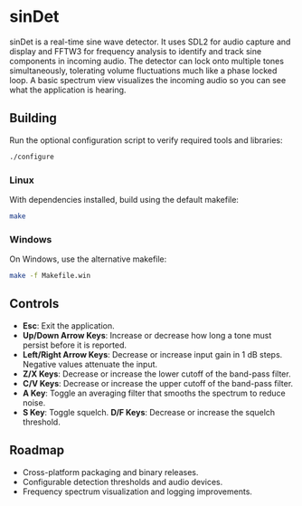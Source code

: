 # sinDet

sinDet is a real-time sine wave detector. It uses SDL2 for audio capture and display and FFTW3 for frequency analysis to identify and track sine components in incoming audio. The detector can lock onto multiple tones simultaneously, tolerating volume fluctuations much like a phase locked loop. A basic spectrum view visualizes the incoming audio so you can see what the application is hearing.

## Building

Run the optional configuration script to verify required tools and libraries:

```sh
./configure
```

### Linux

With dependencies installed, build using the default makefile:

```sh
make
```

### Windows

On Windows, use the alternative makefile:

```sh
make -f Makefile.win
```

## Controls

- **Esc**: Exit the application.
- **Up/Down Arrow Keys**: Increase or decrease how long a tone must persist before it is reported.
- **Left/Right Arrow Keys**: Decrease or increase input gain in 1 dB steps. Negative values attenuate the input.
- **Z/X Keys**: Decrease or increase the lower cutoff of the band-pass filter.
- **C/V Keys**: Decrease or increase the upper cutoff of the band-pass filter.
- **A Key**: Toggle an averaging filter that smooths the spectrum to reduce noise.
- **S Key**: Toggle squelch. **D/F Keys**: Decrease or increase the squelch threshold.

## Roadmap

- Cross-platform packaging and binary releases.
- Configurable detection thresholds and audio devices.
- Frequency spectrum visualization and logging improvements.

